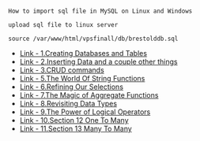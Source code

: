 
```

How to import sql file in MySQL on Linux and Windows

upload sql file to linux server 

source /var/www/html/vpsfinall/db/brestolddb.sql

```


<ul> 


<li> 
<a href="https://github.com/kadawatha/mysql-guid/blob/master/0_Creating_Databases_and_Tables.md"> 
Link - 1.Creating Databases and Tables 
</a>
</li>

<li> 
<a href="https://github.com/kadawatha/mysql-guid/blob/master/1_Inserting_Data_and_a_couple_other_things.md"> Link - 2.Inserting Data and a couple other things </a>
</li>

<li>
 <a href="https://github.com/kadawatha/mysql-guid/blob/master/2_CRUD_commmands.md"> Link - 3.CRUD commands</a>
</li>
 


<li> <a href="https://github.com/kadawatha/mysql-guid/blob/master/3_The_World_Of_String_Functions.md"> Link - 5.The World Of String Functions</a></li>

<li> <a href="https://github.com/kadawatha/mysql-guid/blob/master/4_Refining_Our_Selections.md"> Link - 6.Refining Our Selections</a></li>

<li> <a href="https://github.com/kadawatha/mysql-guid/blob/master/5_The_Magic_of_Aggregate_Functions.md"> Link - 7.The Magic of Aggregate Functions</a></li>

<li> <a href="https://github.com/kadawatha/mysql-guid/blob/master/6_Revisiting_Data_Types.md"> Link - 8.Revisiting Data Types</a></li>

<li> <a href="https://github.com/kadawatha/mysql-guid/blob/master/7_The_Power_of_Logical_Operators.md"> Link - 9.The Power of Logical Operators</a></li>

<li> <a href="https://github.com/kadawatha/mysql-guid/blob/master/8_One_To_Many.md"> Link - 10.Section 12 One To Many</a></li>

<li> <a href="https://github.com/kadawatha/mysql-guid/blob/master/9_Many_To-Many.md"> Link - 11.Section 13 Many To Many</a></li>


</ul>

 
 
 
 
 
 
 
 
 
 
 
